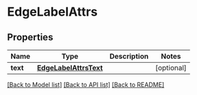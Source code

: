 # EdgeLabelAttrs

## Properties
Name | Type | Description | Notes
------------ | ------------- | ------------- | -------------
**text** | [**EdgeLabelAttrsText**](EdgeLabelAttrsText.md) |  | [optional] 

[[Back to Model list]](../README.md#documentation-for-models) [[Back to API list]](../README.md#documentation-for-api-endpoints) [[Back to README]](../README.md)

